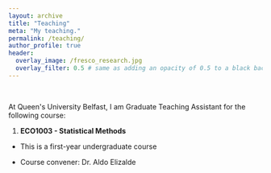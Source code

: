 ```yaml
---
layout: archive
title: "Teaching"
meta: "My teaching."
permalink: /teaching/
author_profile: true
header:
  overlay_image: /fresco_research.jpg
  overlay_filter: 0.5 # same as adding an opacity of 0.5 to a black background
---
```


<br>

At Queen's University Belfast, I am Graduate Teaching Assistant for the following course:

1. **ECO1003 - Statistical Methods**

  - This is a first-year undergraduate course 

  - Course convener: Dr. Aldo Elizalde

<br>




